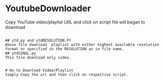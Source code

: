 # YoutubeDownloader
Copy YouTube video/playlist URL and click on script file will began to download
~~~~~~~~~~~~~~~~~~~~~~~~~~~~~~~~~~~~~~~~~~~~~~~~~~~~~~~~~~~~~~~~~~~~~~~~~~~~~~~~

## ytd.py and ytdRESOLUTION.PY
Above file download  playlist with either highest available resolution format or specified in the RESOLUTION as in file name.
## ytdSINGL.py
This file doenload only video.


# Ho to Download Video/Playlist
Simply Copy the url and then click on respective script.   
